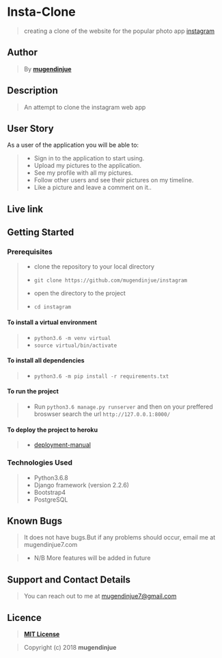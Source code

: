 # Insta-Clone

> creating a clone of the website for the popular photo app [instagram](https://www.instagram.com/)

## Author

> By **[mugendinjue](https://github.com/mugendinjue)**

## Description

> An attempt to clone the instagram web app

## User Story

As a user of the application you will be able to:

> + Sign in to the application to start using.
> + Upload my pictures to the application.
> + See my profile with all my pictures.
> + Follow other users and see their pictures on my timeline.
> + Like a picture and leave a comment on it..

## Live link



## Getting Started

### Prerequisites

> + clone the repository to your local directory
> * ```git clone https://github.com/mugendinjue/instagram```
> + open the directory to the project
> * ```cd instagram```

#### To install a virtual environment

> * ```python3.6 -m venv virtual``` 
> * ```source virtual/bin/activate```

#### To install all dependencies

> * ```python3.6 -m pip install -r requirements.txt```

#### To run the project

> * Run ```python3.6 manage.py runserver``` and then on your preffered broswser search the url ```http://127.0.0.1:8000/``` 

#### To deploy the project to heroku

> * [deployment-manual](https://github.com/jakhax/deploying-django-to-heroku-manual)

### Technologies Used

> * Python3.6.8
> * Django framework (version 2.2.6)
> * Bootstrap4
> * PostgreSQL

## Known Bugs

> It does not have bugs.But if any problems should occur, email me at mugendinjue7.com

> * N/B More features will be added in future

## Support and Contact Details

> You can reach out to me at mugendinjue7@gmail.com

## Licence

> **[MIT License](LICENSE)**

> Copyright (c) 2018 **mugendinjue**




